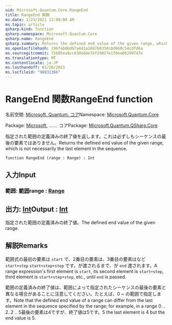 ```yaml
---
uid: Microsoft.Quantum.Core.RangeEnd
title: RangeEnd 関数
ms.date: 1/23/2021 12:00:00 AM
ms.topic: article
qsharp.kind: function
qsharp.namespace: Microsoft.Quantum.Core
qsharp.name: RangeEnd
qsharp.summary: Returns the defined end value of the given range, which is not necessarily the last element in the sequence.
ms.openlocfilehash: 196fab0bd97a441a16976033dc0d660c54cdfd6a
ms.sourcegitcommit: 71605ea9cc630e84e7ef29027e1f0ea06299747e
ms.translationtype: MT
ms.contentlocale: ja-JP
ms.lasthandoff: 01/26/2021
ms.locfileid: "98831366"
---
```

# <a name="rangeend-function"></a><span data-ttu-id="64a48-102">RangeEnd 関数</span><span class="sxs-lookup"><span data-stu-id="64a48-102">RangeEnd function</span></span>

<span data-ttu-id="64a48-103">名前空間: [Microsoft. Quantum. コア](xref:Microsoft.Quantum.Core)</span><span class="sxs-lookup"><span data-stu-id="64a48-103">Namespace: [Microsoft.Quantum.Core](xref:Microsoft.Quantum.Core)</span></span>

<span data-ttu-id="64a48-104">Package: [Microsoft.](https://nuget.org/packages/Microsoft.Quantum.QSharp.Core) ....... コア</span><span class="sxs-lookup"><span data-stu-id="64a48-104">Package: [Microsoft.Quantum.QSharp.Core](https://nuget.org/packages/Microsoft.Quantum.QSharp.Core)</span></span>


<span data-ttu-id="64a48-105">指定された範囲の定義済みの終了値を返します。これは必ずしもシーケンスの最後の要素ではありません。</span><span class="sxs-lookup"><span data-stu-id="64a48-105">Returns the defined end value of the given range, which is not necessarily the last element in the sequence.</span></span>

```qsharp
function RangeEnd (range : Range) : Int
```


## <a name="input"></a><span data-ttu-id="64a48-106">入力</span><span class="sxs-lookup"><span data-stu-id="64a48-106">Input</span></span>

### <a name="range--range"></a><span data-ttu-id="64a48-107">範囲: [範囲](xref:microsoft.quantum.lang-ref.range)</span><span class="sxs-lookup"><span data-stu-id="64a48-107">range : [Range](xref:microsoft.quantum.lang-ref.range)</span></span>





## <a name="output--int"></a><span data-ttu-id="64a48-108">出力: [Int](xref:microsoft.quantum.lang-ref.int)</span><span class="sxs-lookup"><span data-stu-id="64a48-108">Output : [Int](xref:microsoft.quantum.lang-ref.int)</span></span>

<span data-ttu-id="64a48-109">指定された範囲の定義済みの終了値。</span><span class="sxs-lookup"><span data-stu-id="64a48-109">The defined end value of the given range.</span></span>

## <a name="remarks"></a><span data-ttu-id="64a48-110">解説</span><span class="sxs-lookup"><span data-stu-id="64a48-110">Remarks</span></span>

<span data-ttu-id="64a48-111">範囲式の最初の要素は `start` で、2番目の要素は、3番目の要素はなど `start+step` `start+step+step` です。が渡されるまで、が `end` 渡されます。</span><span class="sxs-lookup"><span data-stu-id="64a48-111">A range expression's first element is `start`, its second element is `start+step`, third element is `start+step+step`, etc., until `end` is passed.</span></span>

<span data-ttu-id="64a48-112">範囲の定義済みの終了値は、範囲によって指定されたシーケンスの最後の要素と異なる場合があることに注意してください。たとえば、0 ~ の範囲で指定します。</span><span class="sxs-lookup"><span data-stu-id="64a48-112">Note that the defined end value of a range can differ from the last element in the sequence specified by the range; for example, in a range 0 ..</span></span> <span data-ttu-id="64a48-113">2..</span><span class="sxs-lookup"><span data-stu-id="64a48-113">2 ..</span></span> <span data-ttu-id="64a48-114">5最後の要素は4ですが、終了値は5です。</span><span class="sxs-lookup"><span data-stu-id="64a48-114">5 the last element is 4 but the end value is 5.</span></span>